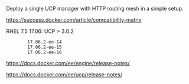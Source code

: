 Deploy a single UCP manager with HTTP routing mesh in a simple setup.

https://success.docker.com/article/compatibility-matrix

RHEL 7.5    17.06:                  UCP > 3.0.2
            
            17.06.2-ee-14               
            17.06.2-ee-15
            17.06.2-ee-16


https://docs.docker.com/ee/engine/release-notes/

https://docs.docker.com/ee/ucp/release-notes/